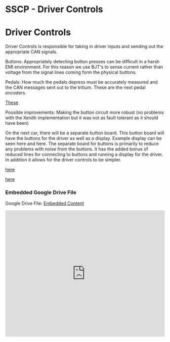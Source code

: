 # SSCP - Driver Controls

# Driver Controls

Driver Controls is responsible for taking in driver inputs and sending out the appropriate CAN signals.

Buttons: Appropriately detecting button presses can be difficult in a harsh EMI environment. For this reason we use BJT's to sense current rather than voltage from the signal lines coming form the physical buttons.

Pedals: How much the pedals depress must be accurately measured and the CAN messages sent out to the tritium. These are the next pedal encoders.

[ These](http://media.digikey.com/pdf/Data%20Sheets/Honeywell%20Sensing%20&%20Control%20PDFs/RTY_Hall_Effect_Rotary_Position_Sensors_.pdf)

Possible improvements: Making the button circuit more robust (no problems with the Xenith implementation but it was not as fault tolerant as it should have been)

On the next car, there will be a separate button board. This button board will have the buttons for the driver as well as a display. Example display can be seen here and here. The separate board for buttons is primarily to reduce any problems with noise from the buttons. It has the added bonus of reduced lines for connecting to buttons and running a display for the driver. In addition it allows for the driver controls to be simpler.

[ here](https://www.sparkfun.com/products/9395)

[ here](https://www.sparkfun.com/products/709)

[](https://drive.google.com/folderview?id=1g85pWVCWX4p2bPSxyiflg5QGdRXNGRWt)

### Embedded Google Drive File

Google Drive File: [Embedded Content](https://drive.google.com/embeddedfolderview?id=1g85pWVCWX4p2bPSxyiflg5QGdRXNGRWt#list)

<iframe width="100%" height="400" src="https://drive.google.com/embeddedfolderview?id=1g85pWVCWX4p2bPSxyiflg5QGdRXNGRWt#list" frameborder="0"></iframe>

